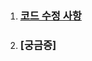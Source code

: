 1. ### [코드 수정 사항](https://github.com/ckdqja135/Typescript-restful-starter/blob/master/mdfile/%EC%BD%94%EB%93%9C%EC%88%98%EC%A0%95.md)

2. ### [궁금증]
